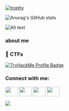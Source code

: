 


[![trophy](https://github-profile-trophy.vercel.app/?username=Akirasz&theme=dark)](https://github.com/ryo-ma/github-profile-trophy)

![Anurag's GitHub stats](https://github-readme-stats.vercel.app/api?username=Akirasz&show_icons=true&theme=dark)


![Alt text](https://spotify-recently-played-readme.vercel.app/api?user=joãodasbatata)

### about me

### 🏁 CTFs

<a rel="external" href="https://tryhackme.com/p/akirasz" target="_blank"><img src="https://tryhackme-badges.s3.amazonaws.com/akirasz.png" alt="TryHackMe Profile Badge"></a>



<h3 align="left">Connect with me:</h3>
<p align="left">
<a href="your link" target="blank"><img align="center" src="https://cdn.jsdelivr.net/npm/simple-icons@3.0.1/icons/twitter.svg" alt="" height="30" width="40" /></a>
<a href="your link" target="blank"><img align="center" src="https://cdn.jsdelivr.net/npm/simple-icons@3.0.1/icons/linkedin.svg" alt="" height="30" width="40" /></a>
<a href="your link" target="blank"><img align="center" src="https://cdn.jsdelivr.net/npm/simple-icons@3.0.1/icons/instagram.svg" alt="" height="30" width="40" /></a>
<a href="your link" target="blank"><img align="center" src="https://cdn.jsdelivr.net/npm/simple-icons@3.0.1/icons/youtube.svg" alt="" height="30" width="40" /></a>
</p>

![](https://komarev.com/ghpvc/?username=Akirasz)


<!--
**Akirasz/Akirasz** is a ✨ _special_ ✨ repository because its `README.md` (this file) appears on your GitHub profile.

Here are some ideas to get you started:

- 🔭 I’m currently working on ...
- 🌱 I’m currently learning ...
- 👯 I’m looking to collaborate on ...
- 🤔 I’m looking for help with ...
- 💬 Ask me about ...
- 📫 How to reach me: ...
- 😄 Pronouns: ...
- ⚡ Fun fact: ...
-->
